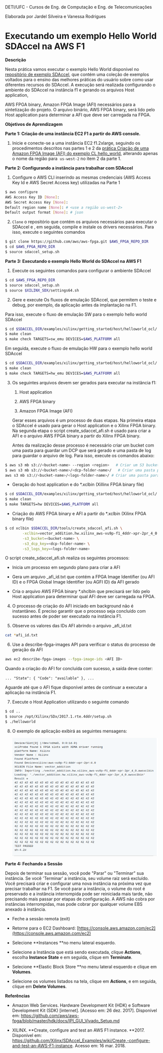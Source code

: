 DETI/UFC - Cursos de Eng. de Computação e Eng. de Telecomunicações

Elaborada por Jardel Silveira e Vanessa Rodrigues

# **Executando um exemplo Hello World SDAccel na AWS F1**

**Descrição**

Nesta prática vamos executar o exemplo Hello World disponível no [repositório de exemplo SDAccel](https://github.com/Xilinx/SDAccel_Examples), que contém uma coleção de exemplos voltados para o ensino das melhores práticas do usuário sobre como usar diferentes recursos do SDAccel. A execução será realizada configurando o ambiente do SDAccel na instância f1 e gerando os arquivos Host application,

AWS FPGA binary, Amazon FPGA Image (AFI) necessários para a sintetização do projeto. O arquivo binário, AWS FPGA binary, será lido pelo Host application para determinar a AFI que deve ser carregada na FPGA.

**Objetivos de Aprendizagem** 

**Parte 1: Criação de uma instância EC2 F1 a partir do AWS console.**

1. Inicie e conecte-se a uma instância EC2 f1.2xlarge, seguindo os procedimentos descritos nas partes 1 e 2 da [prática Criação de uma Amazon FPGA Image (AFI) do exemplo CL hello_world](https://github.com/vanros/Praticas-SEDR-AWS/blob/master/Pratica%201/_Pr%C3%A1tica%201-%20Cria%C3%A7%C3%A3o%20de%20uma%20Amazon%20FPGA%20Image%20(AFI)%20do%20exemplo%20CL%20hello_world.md), alterando apenas o nome da região para  ```us-west-2``` no item 2 da parte 1.


**Parte 2: Configurando a instância para trabalhar com SDAccel**

1. Configure o AWS CLI inserindo as mesmas credenciais (AWS Access Key Id e AWS Secret Access key) utilizadas na Parte 1
```bash
$ aws configure
AWS Access Key ID [None]: 
AWS Secret Access Key [None]: 
Default region name [None]: # <use a região us-west-2>
Default output format [None]: # json
```
	

2. ``Clone`` o repositório que contém os arquivos necessários para executar o SDAccel e , em seguida, compile e instale os drivers necessários. Para isso, execute o seguintes comandos
```bash
$ git clone https://github.com/aws/aws-fpga.git $AWS_FPGA_REPO_DIR  
$ cd $AWS_FPGA_REPO_DIR                                         
$ source sdaccel_setup.sh
```

**Parte 3:  Executando o exemplo Hello World do SDAccel na AWS F1**

1.   Execute os seguintes comandos para configurar o ambiente SDAccel

```bash
$ cd $AWS_FPGA_REPO_DIR  
$ source sdaccel_setup.sh                                         
$ source $XILINX_SDX/settings64.sh
```


2. Gere e execute Os fluxos de emulação SDAccel, que permitem o teste e debug, por exemplo, da aplicação antes da implantação na F1. 

Para isso, execute o fluxo de emulação SW para o exemplo hello world SDAccel
```bash
$ cd $SDACCEL_DIR/examples/xilinx/getting_started/host/helloworld_ocl/  
$ make clean                                         
$ make check TARGETS=sw_emu DEVICES=$AWS_PLATFORM all
```

Em seguida, execute o fluxo de emulação HW para o exemplo hello world SDAccel
```bash
$ cd $SDACCEL_DIR/examples/xilinx/getting_started/host/helloworld_ocl/  
$ make clean                                         
$ make check TARGETS=hw_emu DEVICES=$AWS_PLATFORM all
```

3. Os seguintes arquivos devem ser gerados para executar na instância f1:

    1. Host application

    2. AWS FPGA binary

    3. Amazon FPGA Image (AFI)

	Gerar esses arquivos é um processo de duas etapas. Na primeira etapa o SDAccel é usado para gerar o Host application e o Xilinx FPGA binary. Na segunda etapa o script create_sdaccel_afi.sh é usado para criar a AFI e o arquivo AWS FPGA binary a partir do  Xilinx FPGA binary.

	Antes  da realização desse processo é necessário criar um bucket com uma pasta para guardar um DCP que será gerado e uma pasta de log para guardar o arquivo de log. Para isso, execute os comandos abaixo:

```bash
$ aws s3 mb s3://<bucket-name> --region <region>   # Criar um S3 bucket (Escolha um nome único para o bucket)
$ aws s3 mb s3://<bucket-name>/<dcp-folder-name>/   # Criar uma pasta para o DCP
aws s3 mb s3://<bucket-name>/<logs-folder-name>/ # Criar uma pasta para guardar seu arquivo de log
```

* Geração  do host application e do *.xclbin (Xillinx FPGA binary file)

```bash
$ cd $SDACCEL_DIR/examples/xilinx/getting_started/host/helloworld_ocl/
$ make clean                                         
$ make TARGETS=hw DEVICES=$AWS_PLATFORM all
```

* Criação do AWS FPGA binary e AFI a partir do *.xclbin (Xilinx FPGA binary file)
```bash
$ cd xclbin $SDACCEL_DIR/tools/create_sdaccel_afi.sh \
		-xclbin=vector_addition.hw.xilinx_aws-vu9p-f1_4ddr-xpr-2pr_4_0.xclbin \
		-s3_bucket=<bucket-name> \
		-s3_dcp_key=<dcp-folder-name> \
		-s3_logs_key=<logs-folder-name>
```

O script create_sdaccel_afi.sh realiza os seguintes processos:

* Inicia um processo em segundo plano para criar a AFI

* Gera um arquivo  _afi_id.txt que contém a FPGA Image Identifier (ou AFI ID) e o FPGA Global Image Identifier (ou AGFI ID) da AFI gerado

* Cria o arquivo AWS FPGA binary *.shclbin que precisará ser lido pelo Host application para determinar qual AFI deve ser carregada na FPGA.

4. O processo de criação do AFI iniciado em background não é instantâneo. É preciso garantir que o processo seja concluído com sucesso antes de poder ser executado na instância F1. 

5. Observe os valores das IDs AFI abrindo o arquivo _afi_id.txt
```bash 
cat *afi_id.txt
```
	

6. Use a describe-fpga-images API para verificar o status do processo de geração da AFI
```bash
aws ec2 describe-fpga-images --fpga-image-ids <AFI ID>
```



Quando a criação do AFI for concluída com sucesso, a saída deve conter:

``...
	"State": {
  	  "Code": "available"
	 },
	...``

Aguarde até que o AFI fique disponível antes de continuar a executar a aplicação na instância F1.

7. Execute o Host Application utilizando o seguinte comando
```bash
$ cd ..
$ source /opt/Xilinx/SDx/2017.1.rte.4ddr/setup.sh 
$ ./helloworld 
```
	
8. O exemplo de aplicação exibirá as seguintes mensagens: 

	![image alt text](image_0.png)

**Parte 4: Fechando a Sessão**

Depois de terminar sua sessão, você pode "Parar" ou "Terminar" sua instância. Se você 'Terminar' a instância, seu volume raiz será excluído. Você precisará criar e configurar uma nova instância na próxima vez que precisar trabalhar na F1. Se você parar a instância, o volume do root é preservado e a instância interrompida pode ser reiniciada mais tarde, não precisando mais passar por etapas de configuração. A AWS não cobra por instâncias interrompidas, mas pode cobrar por qualquer volume EBS anexado à instância.

* Feche a sessão remota (exit)

* Retorne para o EC2 Dashboard: [https://console.aws.amazon.com/ec2](https://console.aws.amazon.com/ec2)

* Selecione **Instances **no menu lateral esquerdo.

* Selecione a Instância que está sendo executada, clique **Actions**, escolha **Instance State** e em seguida, clique em **Terminate**.

* Selecione **Elastic Block Store **no menu lateral esquerdo e clique em **Volumes**.

* Selecione os volumes listados na tela, clique em **Actions**, e em seguida, clique em **Delete Volumes**.

	

	

**Referências**

* Amazon Web Services. Hardware Development Kit (HDK) e Software Development Kit (SDK) [internet]. [Acesso em: 26 dez. 2017]. Disponível em: https://github.com/aws/aws-fpga/blob/master/hdk/docs/IPI_GUI_Vivado_Setup.md

* XILINX. **Create, configure and test an AWS F1 instance. **2017. Disponível em: <https://github.com/Xilinx/SDAccel_Examples/wiki/Create,-configure-and-test-an-AWS-F1-instance>. Acesso em: 16 mar. 2018.

